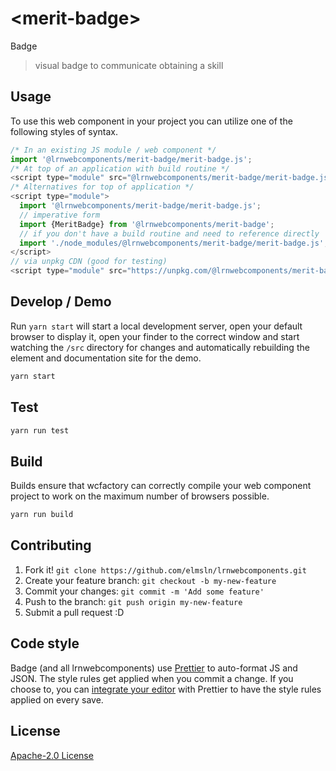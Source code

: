 # &lt;merit-badge&gt;

Badge
> visual badge to communicate obtaining a skill

## Usage
To use this web component in your project you can utilize one of the following styles of syntax.

```js
/* In an existing JS module / web component */
import '@lrnwebcomponents/merit-badge/merit-badge.js';
/* At top of an application with build routine */
<script type="module" src="@lrnwebcomponents/merit-badge/merit-badge.js"></script>
/* Alternatives for top of application */
<script type="module">
  import '@lrnwebcomponents/merit-badge/merit-badge.js';
  // imperative form
  import {MeritBadge} from '@lrnwebcomponents/merit-badge';
  // if you don't have a build routine and need to reference directly
  import './node_modules/@lrnwebcomponents/merit-badge/merit-badge.js';
</script>
// via unpkg CDN (good for testing)
<script type="module" src="https://unpkg.com/@lrnwebcomponents/merit-badge/merit-badge.js"></script>
```

## Develop / Demo
Run `yarn start` will start a local development server, open your default browser to display it, open your finder to the correct window and start watching the `/src` directory for changes and automatically rebuilding the element and documentation site for the demo.
```bash
yarn start
```

## Test

```bash
yarn run test
```

## Build
Builds ensure that wcfactory can correctly compile your web component project to
work on the maximum number of browsers possible.
```bash
yarn run build
```

## Contributing

1. Fork it! `git clone https://github.com/elmsln/lrnwebcomponents.git`
2. Create your feature branch: `git checkout -b my-new-feature`
3. Commit your changes: `git commit -m 'Add some feature'`
4. Push to the branch: `git push origin my-new-feature`
5. Submit a pull request :D

## Code style

Badge (and all lrnwebcomponents) use [Prettier][prettier] to auto-format JS and JSON.  The style rules get applied when you commit a change.  If you choose to, you can [integrate your editor][prettier-ed] with Prettier to have the style rules applied on every save.

[prettier]: https://github.com/prettier/prettier/
[prettier-ed]: https://github.com/prettier/prettier/#editor-integration
[polyserve]: https://github.com/Polymer/polyserve
[web-component-tester]: https://github.com/Polymer/web-component-tester

## License
[Apache-2.0 License](http://opensource.org/licenses/Apache-2.0)